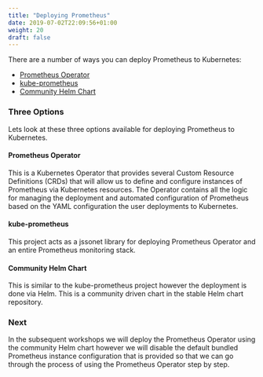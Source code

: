 ```yaml
---
title: "Deploying Prometheus"
date: 2019-07-02T22:09:56+01:00
weight: 20
draft: false
---
```


There are a number of ways you can deploy Prometheus to Kubernetes:

* [Prometheus Operator](https://github.com/coreos/prometheus-operator.git)
* [kube-prometheus](https://github.com/coreos/kube-prometheus)
* [Community Helm Chart](https://github.com/helm/charts/tree/master/stable/prometheus)

### Three Options

Lets look at these three options available for deploying Prometheus to Kubernetes.

#### Prometheus Operator

This is a Kubernetes Operator that provides several Custom Resource Definitions (CRDs) that will allow us to define and configure instances of Prometheus via Kubernetes resources. The Operator contains all the logic for managing the deployment and automated configuration of Prometheus based on the YAML configuration the user deployments to Kubernetes.

#### kube-prometheus

This project acts as a jssonet library for deploying Prometheus Operator and an entire Prometheus monitoring stack.

#### Community Helm Chart

This is similar to the kube-prometheus project however the deployment is done via Helm. This is a community driven chart in the stable Helm chart repository.

### Next

In the subsequent workshops we will deploy the Prometheus Operator using the community Helm chart however we will disable the default bundled Prometheus instance configuration that is provided so that we can go through the process of using the Prometheus Operator step by step.
